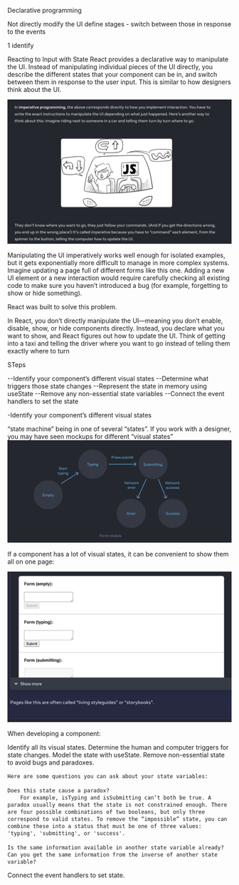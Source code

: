 

Declarative programming


Not directly modify the UI
define stages - switch between those in response to the events 

1 identify 



Reacting to Input with State
React provides a declarative way to manipulate the UI. Instead of manipulating individual pieces of the UI directly, you describe the different states that your component can be in, and switch between them in response to the user input. This is similar to how designers think about the UI.



![Alt text](image-12.png)


Manipulating the UI imperatively works well enough for isolated examples, but it gets exponentially more difficult to manage in more complex systems. Imagine updating a page full of different forms like this one. Adding a new UI element or a new interaction would require carefully checking all existing code to make sure you haven’t introduced a bug (for example, forgetting to show or hide something).


React was built to solve this problem.


In React, you don’t directly manipulate the UI—meaning you don’t enable, disable, show, or hide components directly. Instead, you declare what you want to show, and React figures out how to update the UI. Think of getting into a taxi and telling the driver where you want to go instead of telling them exactly where to turn



STeps

--Identify your component’s different visual states
--Determine what triggers those state changes
--Represent the state in memory using useState
--Remove any non-essential state variables
--Connect the event handlers to set the state


-Identify your component’s different visual states


 “state machine” being in one of several “states”. 
 If you work with a designer, you may have seen mockups for different “visual states”
 ![Alt text](image-14.png)


 If a component has a lot of visual states, it can be convenient to show them all on one page:

 ![Alt text](image-13.png)

 When developing a component:


Identify all its visual states.
Determine the human and computer triggers for state changes.
Model the state with useState.
Remove non-essential state to avoid bugs and paradoxes.

    Here are some questions you can ask about your state variables:

    Does this state cause a paradox? 
        For example, isTyping and isSubmitting can’t both be true. A paradox usually means that the state is not constrained enough. There are four possible combinations of two booleans, but only three correspond to valid states. To remove the “impossible” state, you can combine these into a status that must be one of three values: 'typing', 'submitting', or 'success'.

    Is the same information available in another state variable already? 
    Can you get the same information from the inverse of another state variable?


Connect the event handlers to set state.







